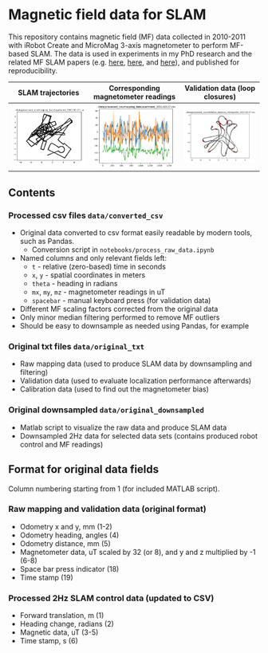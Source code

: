 Magnetic field data for SLAM
============================
This repository contains magnetic field (MF) data collected in 2010-2011 with iRobot Create and MicroMag 3-axis magnetometer to perform MF-based SLAM. The data is used in experiments in my PhD research and the related MF SLAM papers 
(e.g. [here](https://oulurepo.oulu.fi/handle/10024/36321), [here](http://ieeexplore.ieee.org/abstract/document/6088632/),
and [here](http://ieeexplore.ieee.org/abstract/document/6766512/)), and published for reproducibility.

SLAM trajectories          |  Corresponding magnetometer readings | Validation data (loop closures)
:-------------------------:|:-------------------------:|:-------------------------:
![SLAM trajectory](./figures/slam_trajectory.png)  |  ![SLAM FM](./figures/slam_mf.png) | ![image info](./figures/validation_loop_closures.png)

## Contents
### Processed csv files `data/converted_csv`
* Original data converted to csv format easily readable by modern tools, such as Pandas.
  * Conversion script in `notebooks/process_raw_data.ipynb`
* Named columns and only relevant fields left:
  * `t` - relative (zero-based) time in seconds
  * `x`, `y` - spatial coordinates in meters
  * `theta` - heading in radians
  * `mx`, `my`, `mz` - magnetometer readings in uT
  * `spacebar` - manual keyboard press (for validation data)
* Different MF scaling factors corrected from the original data
* Only minor median filtering performed to remove MF outliers
* Should be easy to downsample as needed using Pandas, for example

### Original txt files `data/original_txt`
* Raw mapping data (used to produce SLAM data by downsampling and filtering)
* Validation data (used to evaluate localization performance afterwards)
* Calibration data (used to find out the magnetometer bias)

### Original downsampled `data/original_downsampled`
* Matlab script to visualize the raw data and produce SLAM data
* Downsampled 2Hz data for selected data sets (contains produced robot control and MF readings)

## Format for original data fields
Column numbering starting from 1 (for included MATLAB script).
### Raw mapping and validation data (original format)
* Odometry x and y, mm (1-2)
* Odometry heading, angles (4)
* Odometry distance, mm (5)
* Magnetometer data, uT scaled by 32 (or 8), and y and z multiplied by -1 (6-8)
* Space bar press indicator (18)
* Time stamp (19)
### Processed 2Hz SLAM control data (updated to CSV)
* Forward translation, m (1)
* Heading change, radians (2)
* Magnetic data, uT (3-5)
* Time stamp, s (6)